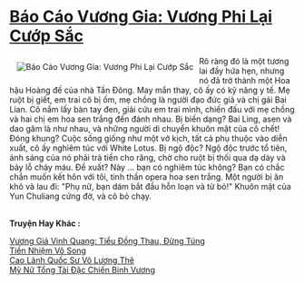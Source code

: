<a href="https://truyentiki.com/bao-cao-vuong-gia-vuong-phi-lai-cuop-sac.30507/" title="Báo Cáo Vương Gia: Vương Phi Lại Cướp Sắc"><h1>Báo Cáo Vương Gia: Vương Phi Lại Cướp Sắc</h1></a><div style="display:table"><img align="right" style="float: left; padding: 10px;" src="https://truyentiki.com/a/img/str/src/30507.jpg" alt="Báo Cáo Vương Gia: Vương Phi Lại Cướp Sắc">Rõ ràng đó là một tương lai đầy hứa hẹn, nhưng nó đã trở thành một Hoa hậu Hoàng đế của nhà Tần Đông. May mắn thay, cô ấy có kỹ năng y tế. Mẹ ruột bị giết, em trai cô bị ốm, mẹ chồng là người đạo đức giả và chị gái Bai Lian. Cô nắm lấy bàn tay đen, giải cứu em trai mình, chiến đấu với mẹ chồng và hai chị em hoa sen trắng đến đánh nhau. Bị biến dạng? Bai Ling, asen và dao găm là như nhau, và những người di chuyển khuôn mặt của cô chết! Đóng khung? Cuộc sống giống như một vở kịch, tất cả phụ thuộc vào diễn xuất, cô ấy nghiêm túc với White Lotus. Bị ngộ độc? Ngộ độc trước tổ tiên, ánh sáng của nó phải trả tiền cho răng, chờ cho ruột bị thối qua dạ dày và bảy lỗ chảy máu. Đề xuất? Này ... bạn có nghiêm túc không? Bạn có chắc chắn muốn kết hôn với tôi, tinh thần opera hoa sen trắng. Một người bị ăn khô và lau đi: "Phụ nữ, bạn dám bắt đầu hỗn loạn và từ bỏ!" Khuôn mặt của Yun Chuliang cứng đờ, và cô bỏ chạy.</div><p><br><b>Truyện Hay Khác :</b></p><a href="https://truyentiki.com/vuong-gia-vinh-quang-tieu-dong-thau-dung-tung.30506/" alt="Vương Giả Vinh Quang: Tiểu Đồng Thau, Đừng Túng">Vương Giả Vinh Quang: Tiểu Đồng Thau, Đừng Túng</a><br/><a href="https://truyencv2020.blogspot.com/2020/06/tien-nhiem-vo-song.html" alt="Tiền Nhiệm Vô Song">Tiền Nhiệm Vô Song</a><br/><a href="https://www.pinterest.com/pin/594756694532005690" alt="Cao Lãnh Quốc Sư Vô Lương Thê">Cao Lãnh Quốc Sư Vô Lương Thê</a><br/><a href="https://github.com/nownovels/top500/tree/master/truyenhay/33704/" alt="Mỹ Nữ Tổng Tài Đặc Chiến Binh Vương">Mỹ Nữ Tổng Tài Đặc Chiến Binh Vương</a><br/>